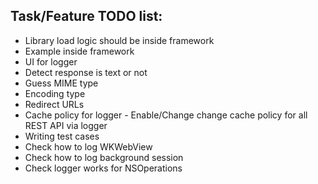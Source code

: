 ## Task/Feature TODO list:

* Library load logic should be inside framework
* Example inside framework
* UI for logger
* Detect response is text or not
* Guess MIME type
* Encoding type
* Redirect URLs
* Cache policy for logger - Enable/Change change cache policy for all REST API via logger
* Writing test cases
* Check how to log WKWebView
* Check how to log background session
* Check logger works for NSOperations
